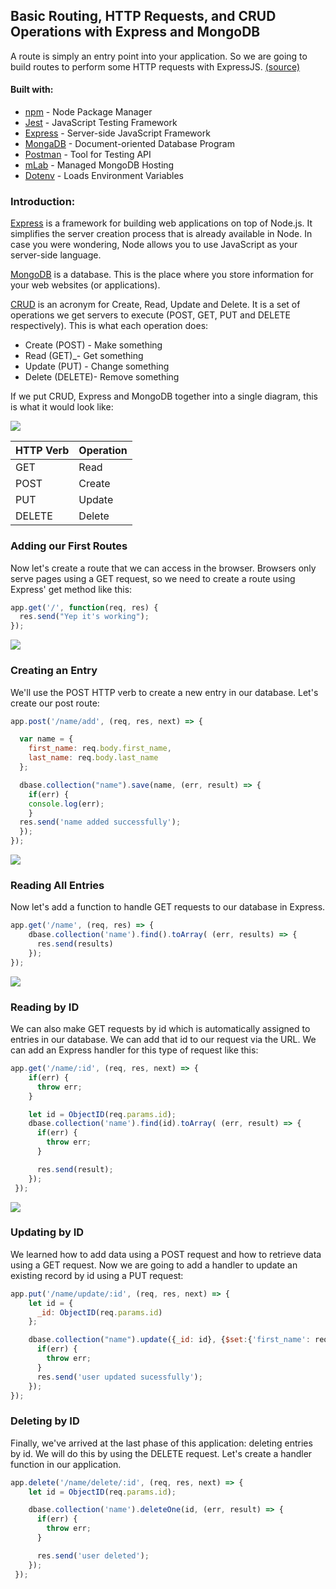 ## Basic Routing, HTTP Requests, and CRUD Operations with Express and MongoDB
A route is simply an entry point into your application. So we are going to build routes to perform some HTTP requests with ExpressJS. [(source)](https://www.javascriptjanuary.com/blog/basic-routing-http-requests-and-crud-operations-with-express-and-mongodb)

#### Built with:
* [npm](https://www.npmjs.com/) - Node Package Manager
* [Jest](https://facebook.github.io/jest/) - JavaScript Testing Framework
* [Express](https://expressjs.com/) - Server-side JavaScript Framework
* [MongaDB](https://www.mongodb.com/) - Document-oriented Database Program
* [Postman](https://www.getpostman.com/) - Tool for Testing API
* [mLab](https://mlab.com/) - Managed MongoDB Hosting
* [Dotenv](https://github.com/motdotla/dotenv) - Loads Environment Variables

### Introduction:
[Express](https://expressjs.com/) is a framework for building web applications on top of Node.js. It simplifies the server creation process that is already available in Node. In case you were wondering, Node allows you to use JavaScript as your server-side language.

[MongoDB](https://www.mongodb.com/) is a database. This is the place where you store information for your web websites (or applications).

[CRUD](https://en.wikipedia.org/wiki/Create,_read,_update_and_delete) is an acronym for Create, Read, Update and Delete. It is a set of operations we get servers to execute (POST, GET, PUT and DELETE respectively). This is what each operation does:
- Create (POST) - Make something
- Read (GET)_- Get something
- Update (PUT) - Change something
- Delete (DELETE)- Remove something

If we put CRUD, Express and MongoDB together into a single diagram, this is what it would look like:

![](./img/CrudExpressMongo.png)


HTTP Verb |  Operation |
----------|------------|
GET       |  Read      |
POST      |  Create    |
PUT       |  Update    |
DELETE    |  Delete    |

### Adding our First Routes
Now let's create a route that we can access in the browser. Browsers only serve pages using a GET request, so we need to create a route using Express' get method like this:
```js
app.get('/', function(req, res) {
  res.send("Yep it's working");
});
```
![](./img/AddingFirstRoutes.png)
### Creating an Entry
We'll use the POST HTTP verb to create a new entry in our database. Let's create our post route:
```js
app.post('/name/add', (req, res, next) => {

  var name = {
    first_name: req.body.first_name,
    last_name: req.body.last_name
  };

  dbase.collection("name").save(name, (err, result) => {
    if(err) {
    console.log(err);
    }
  res.send('name added successfully');
  });
});
```
![](./img/CreatingEntryDB.png)
### Reading All Entries
Now let's add a function to handle GET requests to our database in Express.
```js
app.get('/name', (req, res) => {
    dbase.collection('name').find().toArray( (err, results) => {
      res.send(results)
    });
});
```
![](./img/ReadingAllEntries.png)
### Reading by ID
We can also make GET requests by id which is automatically assigned to entries in our database. We can add that id to our request via the URL. We can add an Express handler for this type of request like this:
```js
app.get('/name/:id', (req, res, next) => {
    if(err) {
      throw err;
    }

    let id = ObjectID(req.params.id);
    dbase.collection('name').find(id).toArray( (err, result) => {
      if(err) {
        throw err;
      }

      res.send(result);
    });
 });
```
![](./img/ReadingID.png)
### Updating by ID
We learned how to add data using a POST request and how to retrieve data using a GET request. Now we are going to add a handler to update an existing record by id using a PUT request:
```js
app.put('/name/update/:id', (req, res, next) => {
    let id = {
      _id: ObjectID(req.params.id)
    };

    dbase.collection("name").update({_id: id}, {$set:{'first_name': req.body.first_name, 'last_name': req.body.last_name}}, (err, result) => {
      if(err) {
        throw err;
      }
      res.send('user updated sucessfully');
    });
});
```
### Deleting by ID
Finally, we've arrived at the last phase of this application: deleting entries by id. We will do this by using the DELETE request. Let's create a handler function in our application.
```js
app.delete('/name/delete/:id', (req, res, next) => {
    let id = ObjectID(req.params.id);

    dbase.collection('name').deleteOne(id, (err, result) => {
      if(err) {
        throw err;
      }

      res.send('user deleted');
    });
 });
```